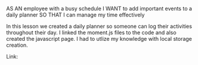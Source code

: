 AS AN employee with a busy schedule
I WANT to add important events to a daily planner
SO THAT I can manage my time effectively

In this lesson we created a daily planner so someone can log their activities throughout their day. I linked the moment.js files to the code and also created the javascript page. I had to utlize my knowledge with local storage creation. 

Link: 
